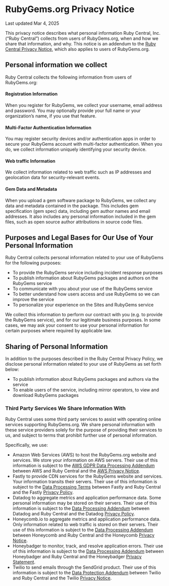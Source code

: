 # RubyGems.org Privacy Notice

Last updated Mar 4, 2025

This privacy notice describes what personal information Ruby Central, Inc. (“Ruby Central”) collects from users of RubyGems.org, when and how we share that information, and why. This notice is an addendum to the [Ruby Central Privacy Notice](https://rubycentral.org/privacy-notice), which also applies to users of RubyGems.org.

## Personal information we collect

Ruby Central collects the following information from users of RubyGems.org:

#### Registration Information

When you register for RubyGems, we collect your username, email address and password. You may optionally provide your full name or your organization’s name, if you use that feature.

#### Multi-Factor Authentication Information

You may register security devices and/or authentication apps in order to secure your RubyGems account with multi-factor authentication. When you do, we collect information uniquely identifying your security device.

#### Web traffic Information

We collect information related to web traffic such as IP addresses and geolocation data for security-relevant events.

#### Gem Data and Metadata

When you upload a gem software package to RubyGems, we collect any data and metadata contained in the package. This includes gem specification (gem spec) data, including gem author names and email addresses. It also includes any personal information included in the gem files, such as open source author attributions in source code files.

## Purposes and Legal Bases for Our Use of Your Personal Information

Ruby Central collects personal information related to your use of RubyGems for the following purposes:

* To provide the RubyGems service including incident response purposes  
* To publish information about RubyGems packages and authors on the RubyGems service  
* To communicate with you about your use of the RubyGems service  
* To better understand how users access and use RubyGems so we can improve the service  
* To personalize your experience on the Sites and RubyGems service

We collect this information to perform our contract with you (e.g. to provide the RubyGems service), and for our legitimate business purposes. In some cases, we may ask your consent to use your personal information for certain purposes where required by applicable law.

## Sharing of Personal Information

In addition to the purposes described in the Ruby Central Privacy Policy, we disclose personal information related to your use of RubyGems as set forth below:

* To publish information about RubyGems packages and authors via the service  
* To enable users of the service, including mirror operators, to view and download RubyGems packages

### Third Party Services We Share Information With

Ruby Central uses some third party services to assist with operating online services supporting RubyGems.org. We share personal information with these service providers solely for the purpose of providing their services to us, and subject to terms that prohibit further use of personal information.

Specifically, we use:

* Amazon Web Services (AWS) to host the RubyGems.org website and services. We store your information on AWS servers. Their use of this information is subject to the [AWS GDPR Data Processing Addendum](https://aws.amazon.com/blogs/security/aws-gdpr-data-processing-addendum/) between AWS and Ruby Central and the [AWS Privacy Notice](https://aws.amazon.com/privacy/).  
* Fastly to provide CDN services for the RubyGems website and services. Your information transits their servers. Their use of this information is subject to the [Data Processing Terms](https://www.fastly.com/data-processing) between Fastly and Ruby Central and the Fastly [Privacy Policy](https://www.fastly.com/privacy/).  
* Datadog to aggregate metrics and application performance data. Some personal information may be stored on their servers. Their use of this information is subject to the [Data Processing Addendum](https://www.datadoghq.com/legal/data-processing-addendum/) between Datadog and Ruby Central and the Datadog [Privacy Policy](https://www.datadoghq.com/legal/privacy/).  
* Honeycomb.io to aggregate metrics and application performance data. Only information related to web traffic is stored on their servers. Their use of this information is subject to the [Data Processing Addendum](https://www.honeycomb.io/dpa) between Honeycomb and Ruby Central and the Honeycomb [Privacy Notice](https://www.honeycomb.io/privacy).    
* Honeybadger to monitor, track, and resolve application errors.  Their use of this information is subject to the [Data Processing Addendum](https://www.honeybadger.io/terms/data-processing-addendum/) between Honeybadger and Ruby Central and the Honeybadger [Privacy Statement](https://www.honeybadger.io/privacy/).  
* Twilio to send emails through the SendGrid product. Their use of this information is subject to the [Data Protection Addendum](https://www.twilio.com/en-us/legal/data-protection-addendum) between Twilio and Ruby Central and the Twilio [Privacy Notice](https://www.twilio.com/en-us/legal/privacy).

